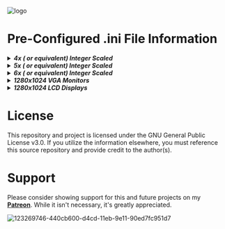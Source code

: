 

![logo](https://user-images.githubusercontent.com/32810066/128452226-e23e1552-abb7-434b-92e1-b4b35a23a5af.png)

# Pre-Configured .ini File Information

<details>

_<summary><b>4x ( or equivalent) Integer Scaled</b></summary>_

<blockquote>

This pre-configured .ini file is only set for 4x or equivalent custom video modes. Ensure the display utilizing custom video modes is set to 4:3 or original to display the proper aspect ratio.

This pre-configured .ini file **is not setup to do dual display** for an analog IO board. You must configure the .ini for dual display yourself. I cannot assume everyone's settings (i.e. YPbPr, RGBS, RGBHV, RGsB) for their CRT monitor.

The default display resolution for the MiSTer.ini should always be 720p when utilizing custom video modes.

The defualt setting for this .ini file are vscale_mode=1 and vsync_adjust=2.

_<b>For Nintendo Famicom / Nintendo Entertainment System set the following:</b>_

- Enable Hide Overscan: Yes and Mask Edges: Auto in the MiSTer OSD. This simulates playing on a CRT with the overscan areas pushed out of the display horizontally and vertically.

_<b>Sega Mark III / Master System see the following:</b>_

- Sega Mark III / Master System are shared with GameGear hardware in the FPGA core. You will need to ssh into your device and set the custom video mode per hardware selection.

### Notes:

If a custom video mode is not applied to an Arcade core, I have no control over this. I do not maintain the MiSTerFPGA framework repository or core repositories available in mister-devel or jtbin. 

The common name in the core is dictated by the core author. Occasionally, a change may occur that breaks this feature. You should report the issue to that authors core repository. 

In the interim, you can utilize the setname provided in the .mra file if necessary.

- Example: 
[jt1942] would become [1942] per the setname provided in the .mra file.

</blockquote>

</details>

<details>

_<summary><b>5x ( or equivalent) Integer Scaled</b></summary>_

<blockquote>

This pre-configured .ini file is only set for 5x or equivalent custom video modes. Ensure the display utilizing custom video modes is set to 4:3 or original to display the proper aspect ratio.

This pre-configured .ini file **is not setup to do dual display** for an analog IO board. You must configure the .ini for dual display yourself. I cannot assume everyone's settings (i.e. YPbPr, RGBS, RGBHV, RGsB) for their CRT monitor.

The default display resolution for the MiSTer.ini should always be 720p when utilizing custom video modes.

The defualt setting for this .ini file are vscale_mode=1 and vsync_adjust=2.

_<b>For Nintendo Famicom / Nintendo Entertainment System set the following:</b>_

- Enable Hide Overscan: Yes and Mask Edges: Auto in the MiSTer OSD. This simulates playing on a CRT with the overscan areas pushed out of the display horizontally and vertically.

_<b>Sega Mark III / Master System see the following:</b>_

- Sega Mark III / Master System are shared with GameGear hardware in the FPGA core. For this pre-configured .ini file a **Dual Mode** custom video mode has been utilized. This does not require switching the custom video mode when switching between Mark II/ Master System titles.

### Notes:

If a custom video mode is not applied to an Arcade core, I have no control over this. I do not maintain the MiSTerFPGA framework repository or core repositories available in mister-devel or jtbin. 

The common name in the core is dictated by the core author. Occasionally, a change may occur that breaks this feature. You should report the issue to that authors core repository. 

In the interim, you can utilize the setname provided in the .mra file if necessary.

- Example: 
[jt1942] would become [1942] per the setname provided in the .mra file.

</blockquote>

</details>

<details>

_<summary><b>6x ( or equivalent) Integer Scaled</b></summary>_

<blockquote>

This pre-configured .ini file is only set for 6x or equivalent custom video modes. Ensure the display utilizing custom video modes is set to 4:3 or original to display the proper aspect ratio.

This pre-configured .ini file **is not setup to do dual display** for an analog IO board. You must configure the .ini for dual display yourself. I cannot assume everyone's settings (i.e. YPbPr, RGBS, RGBHV, RGsB) for their CRT monitor.

The default display resolution for the MiSTer.ini should always be 720p when utilizing custom video modes.

The defualt setting for this .ini file are vscale_mode=1 and vsync_adjust=2.

_<b>For Nintendo Famicom / Nintendo Entertainment System set the following:</b>_

- Enable Hide Overscan: Yes and Mask Edges: Auto in the MiSTer OSD. This simulates playing on a CRT with the overscan areas pushed out of the display horizontally and vertically.

_<b>Sega Mark III / Master System see the following:</b>_

- Sega Mark III / Master System are shared with GameGear hardware in the FPGA core. You will need to ssh into your device and set the custom video mode per hardware selection.

### Notes:

If a custom video mode is not applied to an Arcade core, I have no control over this. I do not maintain the MiSTerFPGA framework repository or core repositories available in mister-devel or jtbin. 

The common name in the core is dictated by the core author. Occasionally, a change may occur that breaks this feature. You should report the issue to that authors core repository. 

In the interim, you can utilize the setname provided in the .mra file if necessary.

- Example: 
[jt1942] would become [1942] per the setname provided in the .mra file.

</blockquote>

</details>

<details>

_<summary><b>1280x1024 VGA Monitors</b></summary>_

<blockquote>

This pre-configured .ini file is only set for 1280x1024 VGA monitors. Ensure you use this .ini file with a VGA monitor only

The default display resolution for the MiSTer.ini should always be 720p when utilizing custom video modes.

The default setting for this .ini file is vga_scaler=1.

_<b>When utilizing Integer-Step Scaled video modes set Aspect Ratio: Full Screen in the MiSTer OSD. This is the proper way to utilize these custom video modes.</b>_

_<b>For Nintendo Famicom / Nintendo Entertainment System set the following:</b>_

- Enable Hide Overscan: Yes and Mask Edges: Auto in the MiSTer OSD. This simulates playing on a CRT with the overscan areas pushed out of the display horizontally and vertically.

### Notes:

If a custom video mode is not applied to an Arcade core, I have no control over this. I do not maintain the MiSTerFPGA framework repository or core repositories available in mister-devel or jtbin. 

The common name in the core is dictated by the core author. Occasionally, a change may occur that breaks this feature. You should report the issue to that authors core repository. 

In the interim, you can utilize the setname provided in the .mra file if necessary.

- Example: 
[jt1942] would become [1942] per the setname provided in the .mra file.

</blockquote>

</details>

<details>

_<summary><b>1280x1024 LCD Displays</b></summary>_

<blockquote>

This pre-configured .ini file is only set for 1280x1024 LCD displays. If utilizing the vga output to a CRT display, you will need to adjust the .ini file accordingly.

The default display resolution for the MiSTer.ini should always be 720p when utilizing custom video modes.

You have two options for this .ini file, you can utilize dvi_mode=1 and use a HDMI to DVI adapter or vga_scaler=1. Neither is set in the pre-configured .ini file. Please specify this yourself, I cannot assume how you will utilize this .ini file with your display.

_<b>When utilizing Integer-Step Scaled video modes set Aspect Ratio: Full Screen in the MiSTer OSD. This is the proper way to utilize these custom video modes.</b>_

_<b>For Nintendo Famicom / Nintendo Entertainment System set the following:</b>_

- Enable Hide Overscan: Yes and Mask Edges: Auto in the MiSTer OSD. This simulates playing on a CRT with the overscan areas pushed out of the display horizontally and vertically.

### Notes:

If a custom video mode is not applied to an Arcade core, I have no control over this. I do not maintain the MiSTerFPGA framework repository or core repositories available in mister-devel or jtbin. 

The common name in the core is dictated by the core author. Occasionally, a change may occur that breaks this feature. You should report the issue to that authors core repository. 

In the interim, you can utilize the setname provided in the .mra file if necessary.

- Example: 
[jt1942] would become [1942] per the setname provided in the .mra file.

</blockquote>

</details>

# License

This repository and project is licensed under the GNU General Public License v3.0. If you utilize the information elsewhere, you must reference this source repository and provide credit to the author(s).

# Support

Please consider showing support for this and future projects on my **[Patreon](https://www.patreon.com/atrac17)**. While it isn't necessary, it's greatly appreciated.

![123269746-440cb600-d4cd-11eb-9e11-90ed7fc951d7](https://user-images.githubusercontent.com/32810066/123511968-b529a600-d652-11eb-9cd5-ca45d16e81a5.png)
